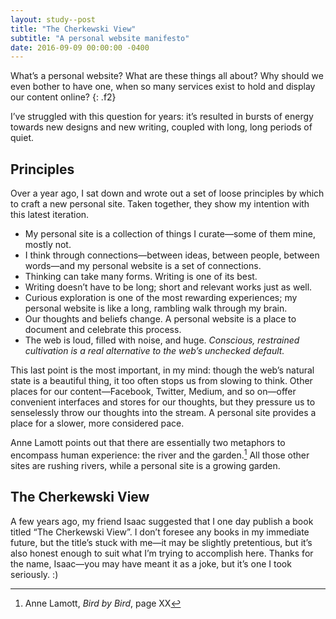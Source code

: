 ```yaml
---
layout: study--post
title: "The Cherkewski View"
subtitle: "A personal website manifesto"
date: 2016-09-09 00:00:00 -0400
---
```


What’s a personal website? What are these things all about? Why should we even bother to have one, when so many services
exist to hold and display our content online?
{: .f2}

I’ve struggled with this question for years: it’s resulted in bursts of energy towards new designs and new writing,
coupled with long, long periods of quiet.

<h2 class="f6 ttu tracked mt5 lh-title">Principles</h2>

Over a year ago, I sat down and wrote out a set of loose principles by which to craft a new personal site. Taken together,
they show my intention with this latest iteration.

* My personal site is a collection of things I curate—some of them mine, mostly not.
* I think through connections—between ideas, between people, between words—and my personal website is a set of connections.
* Thinking can take many forms. Writing is one of its best.
* Writing doesn’t have to be long; short and relevant works just as well.
* Curious exploration is one of the most rewarding experiences; my personal website is like a long, rambling walk through
  my brain.
* Our thoughts and beliefs change. A personal website is a place to document and celebrate this process.
* The web is loud, filled with noise, and huge. *Conscious, restrained cultivation is a real alternative to
  the web’s unchecked default.*

This last point is the most important, in my mind: though the web’s natural state is a beautiful thing, it too often
stops us from slowing to think. Other places for our content—Facebook, Twitter, Medium, and so on—offer convenient
interfaces and stores for our thoughts, but they pressure us to senselessly throw our thoughts into the stream. A
personal site provides a place for a slower, more considered pace.

Anne Lamott points out that there are essentially two metaphors to encompass human experience: the river and the garden.[^lamott]
All those other sites are rushing rivers, while a personal site is a growing garden.

[^lamott]: Anne Lamott, *Bird by Bird*, page XX

<h2 class="f6 ttu tracked mt5 lh-title">The Cherkewski View</h2>

A few years ago, my friend Isaac suggested that I one day publish a book titled “The Cherkewski View”. I don’t foresee
any books in my immediate future, but the title’s stuck with me—it may be slightly pretentious, but it’s also honest 
enough to suit what I’m trying to accomplish here. Thanks for the name, Isaac—you may have meant it as a joke, but it’s
one I took seriously. :)
